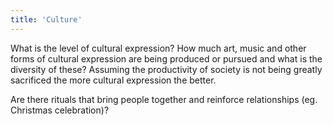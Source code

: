 ```yaml
---
title: 'Culture'
---
```


What is the level of cultural expression? How much art, music and other forms of cultural expression are being produced or pursued and what is the diversity of these?
Assuming the productivity of society is not being greatly sacrificed the more cultural expression the better.

Are there rituals that bring people together and reinforce relationships (eg. Christmas celebration)?
